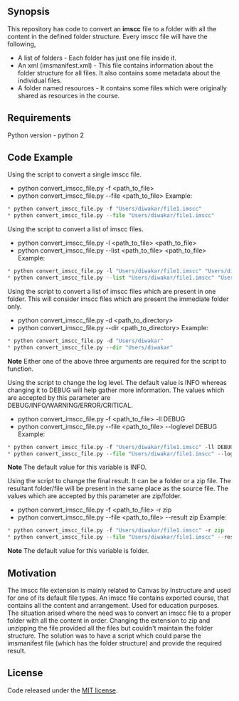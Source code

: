 ## Synopsis

This repository has code to convert an **imscc** file to a folder with all the content in the defined folder structure.
Every imscc file will have the following,
* A list of folders - Each folder has just one file inside it.
* An xml (imsmanifest.xml) - This file contains information about the folder structure for all files. It also contains some metadata about the individual files.
* A folder named resources - It contains some files which were originally shared as resources in the course.

## Requirements

Python version - python 2

## Code Example

Using the script to convert a single imscc file.
* python convert_imscc_file.py -f <path_to_file>
* python convert_imscc_file.py --file <path_to_file>
Example:
```python
* python convert_imscc_file.py -f "Users/diwakar/file1.imscc"
* python convert_imscc_file.py --file "Users/diwakar/file1.imscc"
```

Using the script to convert a list of imscc files.
* python convert_imscc_file.py -l <path_to_file> <path_to_file>
* python convert_imscc_file.py --list <path_to_file> <path_to_file>
Example:
```python
* python convert_imscc_file.py -l "Users/diwakar/file1.imscc" "Users/diwakar/file2.imscc"
* python convert_imscc_file.py --list "Users/diwakar/file1.imscc" "Users/diwakar/file2.imscc"
```

Using the script to convert a list of imscc files which are present in one folder. This will consider imscc files which are present the immediate folder only.
* python convert_imscc_file.py -d <path_to_directory>
* python convert_imscc_file.py --dir <path_to_directory>
Example:
```python
* python convert_imscc_file.py -d "Users/diwakar"
* python convert_imscc_file.py --dir "Users/diwakar"
```

**Note** Either one of the above three arguments are required for the script to function.

Using the script to change the log level. The default value is INFO whereas changing it to DEBUG will help gather more information. The values which are accepted by this parameter are DEBUG/INFO/WARNING/ERROR/CRITICAL.
* python convert_imscc_file.py -f <path_to_file> -ll DEBUG
* python convert_imscc_file.py --file <path_to_file> --loglevel DEBUG
Example:
```python
* python convert_imscc_file.py -f "Users/diwakar/file1.imscc" -ll DEBUG
* python convert_imscc_file.py --file "Users/diwakar/file1.imscc" --loglevel DEBUG
```
**Note** The default value for this variable is INFO.

Using the script to change the final result. It can be a folder or a zip file. The resultant folder/file will be present in the same place as the source file. The values which are accepted by this parameter are zip/folder.
* python convert_imscc_file.py -f <path_to_file> -r zip
* python convert_imscc_file.py --file <path_to_file> --result zip
Example:
```python
* python convert_imscc_file.py -f "Users/diwakar/file1.imscc" -r zip
* python convert_imscc_file.py --file "Users/diwakar/file1.imscc" --result zip
```
**Note** The default value for this variable is folder.

## Motivation

The imscc file extension is mainly related to Canvas by Instructure and used for one of its default file types. An imscc file contains exported course, that contains all the content and arrangement. Used for education purposes. 
The situation arised where the need was to convert an imscc file to a proper folder with all the content in order. Changing the extension to zip and unzipping the file provided all the files but couldn't maintain the folder structure. The solution was to have a script which could parse the imsmanifest file (which has the folder structure) and provide the required result.

## License

Code released under the [MIT license](https://github.com/diwakargrandhi/imscc-file-converter/blob/master/LICENSE).